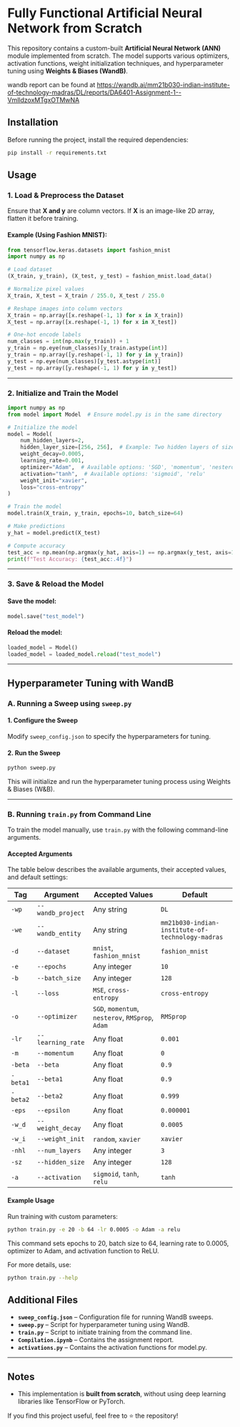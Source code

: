 # Fully Functional Artificial Neural Network from Scratch

This repository contains a custom-built **Artificial Neural Network (ANN)** module implemented from scratch. The model supports various optimizers, activation functions, weight initialization techniques, and hyperparameter tuning using **Weights & Biases (WandB)**.


wandb report can be found at https://wandb.ai/mm21b030-indian-institute-of-technology-madras/DL/reports/DA6401-Assignment-1--VmlldzoxMTgxOTMwNA

## Installation

Before running the project, install the required dependencies:

```bash
pip install -r requirements.txt
```

## Usage

### 1. Load & Preprocess the Dataset

Ensure that **X and y** are column vectors. If **X** is an image-like 2D array, flatten it before training.

#### Example (Using Fashion MNIST):

```python
from tensorflow.keras.datasets import fashion_mnist
import numpy as np

# Load dataset
(X_train, y_train), (X_test, y_test) = fashion_mnist.load_data()

# Normalize pixel values
X_train, X_test = X_train / 255.0, X_test / 255.0

# Reshape images into column vectors
X_train = np.array([x.reshape(-1, 1) for x in X_train])
X_test = np.array([x.reshape(-1, 1) for x in X_test])

# One-hot encode labels
num_classes = int(np.max(y_train)) + 1  
y_train = np.eye(num_classes)[y_train.astype(int)]
y_train = np.array([y.reshape(-1, 1) for y in y_train])
y_test = np.eye(num_classes)[y_test.astype(int)]
y_test = np.array([y.reshape(-1, 1) for y in y_test])
```

---

### 2. Initialize and Train the Model

```python
import numpy as np
from model import Model  # Ensure model.py is in the same directory

# Initialize the model
model = Model(
    num_hidden_layers=2,
    hidden_layer_size=[256, 256],  # Example: Two hidden layers of size 256 each
    weight_decay=0.0005,
    learning_rate=0.001,
    optimizer="Adam",  # Available options: 'SGD', 'momentum', 'nesterov', 'RMSprop'
    activation="tanh",  # Available options: 'sigmoid', 'relu'
    weight_init="xavier",
    loss="cross-entropy"
)

# Train the model
model.train(X_train, y_train, epochs=10, batch_size=64)

# Make predictions
y_hat = model.predict(X_test)

# Compute accuracy
test_acc = np.mean(np.argmax(y_hat, axis=1) == np.argmax(y_test, axis=1))
print(f"Test Accuracy: {test_acc:.4f}")
```

---

### 3. Save & Reload the Model

#### Save the model:

```python
model.save("test_model")
```

#### Reload the model:

```python
loaded_model = Model()
loaded_model = loaded_model.reload("test_model")
```

---

## Hyperparameter Tuning with WandB



### A. Running a Sweep using `sweep.py`

#### 1. Configure the Sweep
Modify `sweep_config.json` to specify the hyperparameters for tuning.

#### 2. Run the Sweep
```bash
python sweep.py
```
This will initialize and run the hyperparameter tuning process using Weights & Biases (W&B).

---

### B. Running `train.py` from Command Line

To train the model manually, use `train.py` with the following command-line arguments.

#### Accepted Arguments
The table below describes the available arguments, their accepted values, and default settings:

| Tag | Argument | Accepted Values | Default |
|------|----------|----------------|---------|
| `-wp` | `--wandb_project` | Any string | `DL` |
| `-we` | `--wandb_entity` | Any string | `mm21b030-indian-institute-of-technology-madras` |
| `-d` | `--dataset` | `mnist`, `fashion_mnist` | `fashion_mnist` |
| `-e` | `--epochs` | Any integer | `10` |
| `-b` | `--batch_size` | Any integer | `128` |
| `-l` | `--loss` | `MSE`, `cross-entropy` | `cross-entropy` |
| `-o` | `--optimizer` | `SGD`, `momentum`, `nesterov`, `RMSprop`, `Adam` | `RMSprop` |
| `-lr` | `--learning_rate` | Any float | `0.001` |
| `-m` | `--momentum` | Any float | `0` |
| `-beta` | `--beta` | Any float | `0.9` |
| `-beta1` | `--beta1` | Any float | `0.9` |
| `-beta2` | `--beta2` | Any float | `0.999` |
| `-eps` | `--epsilon` | Any float | `0.000001` |
| `-w_d` | `--weight_decay` | Any float | `0.0005` |
| `-w_i` | `--weight_init` | `random`, `xavier` | `xavier` |
| `-nhl` | `--num_layers` | Any integer | `3` |
| `-sz` | `--hidden_size` | Any integer | `128` |
| `-a` | `--activation` | `sigmoid`, `tanh`, `relu` | `tanh` |

#### Example Usage
Run training with custom parameters:
```bash
python train.py -e 20 -b 64 -lr 0.0005 -o Adam -a relu
```
This command sets epochs to 20, batch size to 64, learning rate to 0.0005, optimizer to Adam, and activation function to ReLU.

For more details, use:
```bash
python train.py --help
```


## Additional Files

- **`sweep_config.json`** – Configuration file for running WandB sweeps.
- **`sweep.py`** – Script for hyperparameter tuning using WandB.
- **`train.py`** – Script to initiate training from the command line.
- **`Compilation.ipynb`** – Contains the assignment report.
- **`activations.py`** – Contains the activation functions for model.py.


---

## Notes

- This implementation is **built from scratch**, without using deep learning libraries like TensorFlow or PyTorch.


If you find this project useful, feel free to ⭐ the repository!

